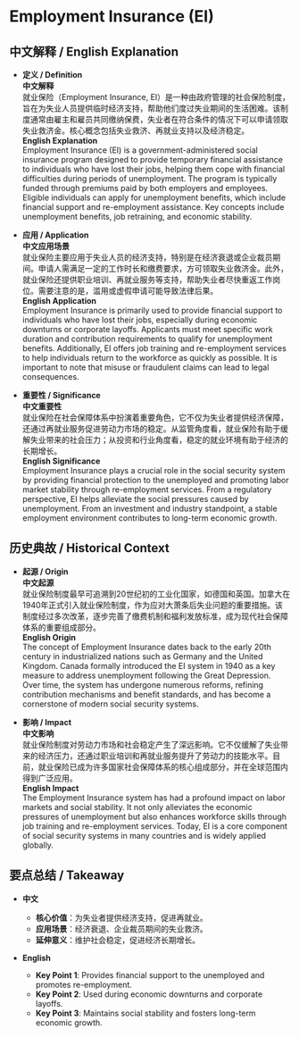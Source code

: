 # Employment Insurance (EI)

## 中文解释 / English Explanation

* **定义 / Definition**  
  **中文解释**  
  就业保险（Employment Insurance, EI）是一种由政府管理的社会保险制度，旨在为失业人员提供临时经济支持，帮助他们度过失业期间的生活困难。该制度通常由雇主和雇员共同缴纳保费，失业者在符合条件的情况下可以申请领取失业救济金。核心概念包括失业救济、再就业支持以及经济稳定。  
  **English Explanation**  
  Employment Insurance (EI) is a government-administered social insurance program designed to provide temporary financial assistance to individuals who have lost their jobs, helping them cope with financial difficulties during periods of unemployment. The program is typically funded through premiums paid by both employers and employees. Eligible individuals can apply for unemployment benefits, which include financial support and re-employment assistance. Key concepts include unemployment benefits, job retraining, and economic stability.

* **应用 / Application**  
  **中文应用场景**  
  就业保险主要应用于失业人员的经济支持，特别是在经济衰退或企业裁员期间。申请人需满足一定的工作时长和缴费要求，方可领取失业救济金。此外，就业保险还提供职业培训、再就业服务等支持，帮助失业者尽快重返工作岗位。需要注意的是，滥用或虚假申请可能导致法律后果。  
  **English Application**  
  Employment Insurance is primarily used to provide financial support to individuals who have lost their jobs, especially during economic downturns or corporate layoffs. Applicants must meet specific work duration and contribution requirements to qualify for unemployment benefits. Additionally, EI offers job training and re-employment services to help individuals return to the workforce as quickly as possible. It is important to note that misuse or fraudulent claims can lead to legal consequences.

* **重要性 / Significance**  
  **中文重要性**  
  就业保险在社会保障体系中扮演着重要角色，它不仅为失业者提供经济保障，还通过再就业服务促进劳动力市场的稳定。从监管角度看，就业保险有助于缓解失业带来的社会压力；从投资和行业角度看，稳定的就业环境有助于经济的长期增长。  
  **English Significance**  
  Employment Insurance plays a crucial role in the social security system by providing financial protection to the unemployed and promoting labor market stability through re-employment services. From a regulatory perspective, EI helps alleviate the social pressures caused by unemployment. From an investment and industry standpoint, a stable employment environment contributes to long-term economic growth.

## 历史典故 / Historical Context

* **起源 / Origin**  
  **中文起源**  
  就业保险制度最早可追溯到20世纪初的工业化国家，如德国和英国。加拿大在1940年正式引入就业保险制度，作为应对大萧条后失业问题的重要措施。该制度经过多次改革，逐步完善了缴费机制和福利发放标准，成为现代社会保障体系的重要组成部分。  
  **English Origin**  
  The concept of Employment Insurance dates back to the early 20th century in industrialized nations such as Germany and the United Kingdom. Canada formally introduced the EI system in 1940 as a key measure to address unemployment following the Great Depression. Over time, the system has undergone numerous reforms, refining contribution mechanisms and benefit standards, and has become a cornerstone of modern social security systems.

* **影响 / Impact**  
  **中文影响**  
  就业保险制度对劳动力市场和社会稳定产生了深远影响。它不仅缓解了失业带来的经济压力，还通过职业培训和再就业服务提升了劳动力的技能水平。目前，就业保险已成为许多国家社会保障体系的核心组成部分，并在全球范围内得到广泛应用。  
  **English Impact**  
  The Employment Insurance system has had a profound impact on labor markets and social stability. It not only alleviates the economic pressures of unemployment but also enhances workforce skills through job training and re-employment services. Today, EI is a core component of social security systems in many countries and is widely applied globally.

## 要点总结 / Takeaway

* **中文**  
  - **核心价值**：为失业者提供经济支持，促进再就业。  
  - **应用场景**：经济衰退、企业裁员期间的失业救济。  
  - **延伸意义**：维护社会稳定，促进经济长期增长。  

* **English**  
  - **Key Point 1**: Provides financial support to the unemployed and promotes re-employment.  
  - **Key Point 2**: Used during economic downturns and corporate layoffs.  
  - **Key Point 3**: Maintains social stability and fosters long-term economic growth.